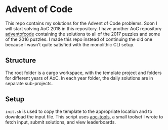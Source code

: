 # Advent of Code
This repo contains my solutions for the Advent of Code problems. Soon I will start solving AoC 2018 in this repository. I have another AoC repository [adventofcode](https://github.com/foo-jin/adventofcode) containing the solutions to all of the 2017 puzzles and some of the 2016 puzzles. I made this repo instead of continuing the old one because I wasn't quite satisfied with the monolithic CLI setup.

## Structure
The root folder is a cargo workspace, with the template project and folders for
different years of AoC. In each year folder, the daily solutions are in separate sub-projects.

## Setup
`init.sh` is used to copy the template to the appropriate location and to
download the input file. This script uses
[aoc-tools](https://github.com/foo-jin/aoc-tools), a small toolset I wrote to fetch input, submit
solutions, and view leaderboards.
